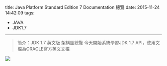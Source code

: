 title: Java Platform Standard Edition 7 Documentation 總覽
date: 2015-11-24 14:42:09
tags:
- JAVA
- JDK1.7
---

> 簡介：JDK 1.7 英文版 架構圖總覽
> 今天開始系統學習JDK 1.7 API，使用文檔為ORACLE官方英文文檔

<!--more-->  

<img src="/images/2015-11-24_0001.jpg"  />

